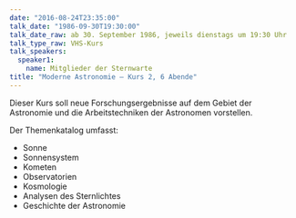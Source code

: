 ```yaml
---
date: "2016-08-24T23:35:00"
talk_date: "1986-09-30T19:30:00"
talk_date_raw: ab 30. September 1986, jeweils dienstags um 19:30 Uhr
talk_type_raw: VHS-Kurs
talk_speakers:
  speaker1:
    name: Mitglieder der Sternwarte
title: "Moderne Astronomie – Kurs 2, 6 Abende"
---
```


Dieser Kurs soll neue Forschungsergebnisse auf dem Gebiet der Astronomie und die Arbeitstechniken der Astronomen vorstellen.

Der Themenkatalog umfasst:

- Sonne
- Sonnensystem
- Kometen
- Observatorien
- Kosmologie
- Analysen des Sternlichtes
- Geschichte der Astronomie
